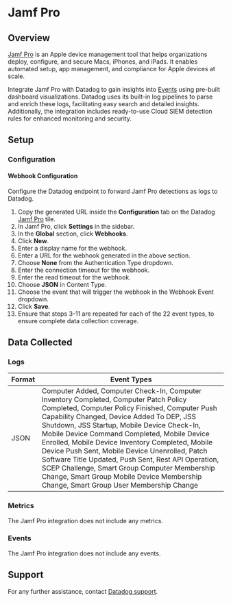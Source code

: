 # Jamf Pro

## Overview

[Jamf Pro][1] is an Apple device management tool that helps organizations deploy, configure, and secure Macs, iPhones, and iPads. It enables automated setup, app management, and compliance for Apple devices at scale.

Integrate Jamf Pro with Datadog to gain insights into [Events][2] using pre-built dashboard visualizations. Datadog uses its built-in log pipelines to parse and enrich these logs, facilitating easy search and detailed insights. Additionally, the integration includes ready-to-use Cloud SIEM detection rules for enhanced monitoring and security.

## Setup

### Configuration

#### Webhook Configuration

Configure the Datadog endpoint to forward Jamf Pro detections as logs to Datadog.

1. Copy the generated URL inside the **Configuration** tab on the Datadog [Jamf Pro][3] tile.
2. In Jamf Pro, click **Settings** in the sidebar.
3. In the **Global** section, click **Webhooks**.
4. Click **New**.
5. Enter a display name for the webhook.
6. Enter a URL for the webhook generated in the above section.
7. Choose **None** from the Authentication Type dropdown.
8. Enter the connection timeout for the webhook.
9. Enter the read timeout for the webhook.
10. Choose **JSON** in Content Type.
11. Choose the event that will trigger the webhook in the Webhook Event dropdown.
12. Click **Save**.
13. Ensure that steps 3-11 are repeated for each of the 22 event types, to ensure complete data collection coverage.

## Data Collected

### Logs

| Format | Event Types |
| ------ | ----------- |
| JSON   | Computer Added, Computer Check-In, Computer Inventory Completed, Computer Patch Policy Completed, Computer Policy Finished, Computer Push Capability Changed, Device Added To DEP, JSS Shutdown, JSS Startup, Mobile Device Check-In, Mobile Device Command Completed, Mobile Device Enrolled, Mobile Device Inventory Completed, Mobile Device Push Sent, Mobile Device Unenrolled, Patch Software Title Updated, Push Sent, Rest API Operation, SCEP Challenge, Smart Group Computer Membership Change, Smart Group Mobile Device Membership Change, Smart Group User Membership Change |

### Metrics

The Jamf Pro integration does not include any metrics.

### Events

The Jamf Pro integration does not include any events.

## Support

For any further assistance, contact [Datadog support][4].

[1]: https://www.jamf.com/products/jamf-pro/
[2]: https://developer.jamf.com/jamf-pro/docs/webhooks-1
[3]: /integrations/jamf-pro
[4]: https://docs.datadoghq.com/help/
